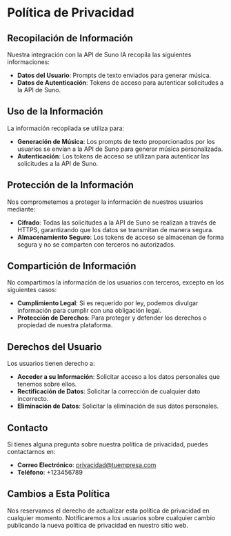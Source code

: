# Política de Privacidad

## Recopilación de Información
Nuestra integración con la API de Suno IA recopila las siguientes informaciones:

- **Datos del Usuario**: Prompts de texto enviados para generar música.
- **Datos de Autenticación**: Tokens de acceso para autenticar solicitudes a la API de Suno.

## Uso de la Información
La información recopilada se utiliza para:

- **Generación de Música**: Los prompts de texto proporcionados por los usuarios se envían a la API de Suno para generar música personalizada.
- **Autenticación**: Los tokens de acceso se utilizan para autenticar las solicitudes a la API de Suno.

## Protección de la Información
Nos comprometemos a proteger la información de nuestros usuarios mediante:

- **Cifrado**: Todas las solicitudes a la API de Suno se realizan a través de HTTPS, garantizando que los datos se transmitan de manera segura.
- **Almacenamiento Seguro**: Los tokens de acceso se almacenan de forma segura y no se comparten con terceros no autorizados.

## Compartición de Información
No compartimos la información de los usuarios con terceros, excepto en los siguientes casos:

- **Cumplimiento Legal**: Si es requerido por ley, podemos divulgar información para cumplir con una obligación legal.
- **Protección de Derechos**: Para proteger y defender los derechos o propiedad de nuestra plataforma.

## Derechos del Usuario
Los usuarios tienen derecho a:

- **Acceder a su Información**: Solicitar acceso a los datos personales que tenemos sobre ellos.
- **Rectificación de Datos**: Solicitar la corrección de cualquier dato incorrecto.
- **Eliminación de Datos**: Solicitar la eliminación de sus datos personales.

## Contacto
Si tienes alguna pregunta sobre nuestra política de privacidad, puedes contactarnos en:

- **Correo Electrónico**: privacidad@tuempresa.com
- **Teléfono**: +123456789

## Cambios a Esta Política
Nos reservamos el derecho de actualizar esta política de privacidad en cualquier momento. Notificaremos a los usuarios sobre cualquier cambio publicando la nueva política de privacidad en nuestro sitio web.

